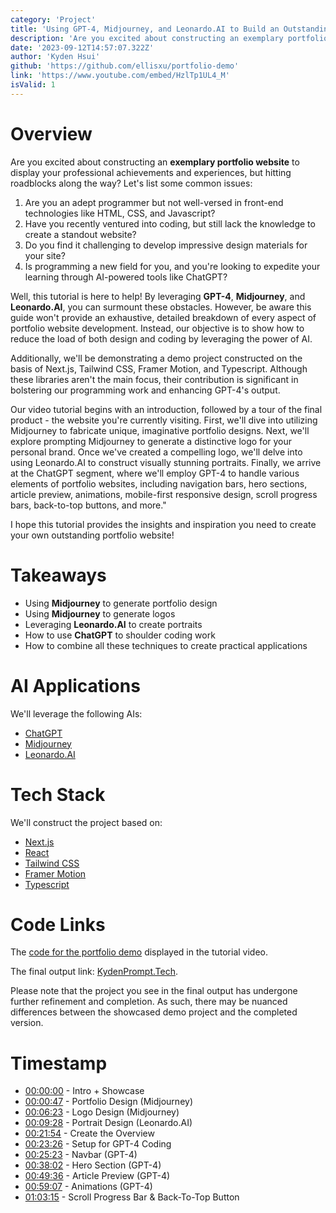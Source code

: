 ```yaml
---
category: 'Project'
title: 'Using GPT-4, Midjourney, and Leonardo.AI to Build an Outstanding Portfolio Website'
description: 'Are you excited about constructing an exemplary portfolio website to display your professional achievements and experiences, but hitting roadblocks along the way?'
date: '2023-09-12T14:57:07.322Z'
author: 'Kyden Hsui'
github: 'https://github.com/ellisxu/portfolio-demo'
link: 'https://www.youtube.com/embed/HzlTp1UL4_M'
isValid: 1
---
```


# Overview
Are you excited about constructing an **exemplary portfolio website** to display your professional achievements and experiences, but hitting roadblocks along the way? Let's list some common issues:

1. Are you an adept programmer but not well-versed in front-end technologies like HTML, CSS, and Javascript?
2. Have you recently ventured into coding, but still lack the knowledge to create a standout website?
3. Do you find it challenging to develop impressive design materials for your site?
4. Is programming a new field for you, and you're looking to expedite your learning through AI-powered tools like ChatGPT?

Well, this tutorial is here to help! By leveraging **GPT-4**, **Midjourney**, and **Leonardo.AI**, you can surmount these obstacles. However, be aware this guide won't provide an exhaustive, detailed breakdown of every aspect of portfolio website development. Instead, our objective is to show how to reduce the load of both design and coding by leveraging the power of AI.

Additionally, we'll be demonstrating a demo project constructed on the basis of Next.js, Tailwind CSS, Framer Motion, and Typescript. Although these libraries aren't the main focus, their contribution is significant in bolstering our programming work and enhancing GPT-4's output.

Our video tutorial begins with an introduction, followed by a tour of the final product - the website you're currently visiting. First, we'll dive into utilizing Midjourney to fabricate unique, imaginative portfolio designs. Next, we'll explore prompting Midjourney to generate a distinctive logo for your personal brand. Once we've created a compelling logo, we'll delve into using Leonardo.AI to construct visually stunning portraits. Finally, we arrive at the ChatGPT segment, where we'll employ GPT-4 to handle various elements of portfolio websites, including navigation bars, hero sections, article preview, animations, mobile-first responsive design, scroll progress bars, back-to-top buttons, and more."

I hope this tutorial provides the insights and inspiration you need to create your own outstanding portfolio website!

# Takeaways
- Using **Midjourney** to generate portfolio design
- Using **Midjourney** to generate logos
- Leveraging **Leonardo.AI** to create portraits
- How to use **ChatGPT** to shoulder coding work
- How to combine all these techniques to create practical applications

# AI Applications
We'll leverage the following AIs:
- [ChatGPT](https://chat.openai.com/)
- [Midjourney](https://www.midjourney.com/)
- [Leonardo.AI](http://leonardo.ai/)

# Tech Stack
We'll construct the project based on:
- [Next.js](https://nextjs.org/)
- [React](https://react.dev/)
- [Tailwind CSS](https://tailwindcss.com/)
- [Framer Motion](https://www.framer.com/motion/)
- [Typescript](https://www.typescriptlang.org/)

# Code Links
The [code for the portfolio demo](https://github.com/ellisxu/portfolio-demo) displayed in the tutorial video.

The final output link: [KydenPrompt.Tech](https://kydenprompt.tech/).

Please note that the project you see in the final output has undergone further refinement and completion. As such, there may be nuanced differences between the showcased demo project and the completed version.

# Timestamp
- [00:00:00](https://www.youtube.com/watch?v=HzlTp1UL4_M&t=0) - Intro + Showcase
- [00:00:47](https://www.youtube.com/watch?v=HzlTp1UL4_M&t=47) - Portfolio Design (Midjourney)
- [00:06:23](https://www.youtube.com/watch?v=HzlTp1UL4_M&t=383) - Logo Design (Midjourney)
- [00:09:28](https://www.youtube.com/watch?v=HzlTp1UL4_M&t=568) - Portrait Design (Leonardo.AI)
- [00:21:54](https://www.youtube.com/watch?v=HzlTp1UL4_M&t=1314) - Create the Overview
- [00:23:26](https://www.youtube.com/watch?v=HzlTp1UL4_M&t=1406) - Setup for GPT-4 Coding
- [00:25:23](https://www.youtube.com/watch?v=HzlTp1UL4_M&t=1523) - Navbar (GPT-4)
- [00:38:02](https://www.youtube.com/watch?v=HzlTp1UL4_M&t=2282) - Hero Section (GPT-4)
- [00:49:36](https://www.youtube.com/watch?v=HzlTp1UL4_M&t=2976) - Article Preview (GPT-4)
- [00:59:07](https://www.youtube.com/watch?v=HzlTp1UL4_M&t=3547) - Animations (GPT-4)
- [01:03:15](https://www.youtube.com/watch?v=HzlTp1UL4_M&t=3795) - Scroll Progress Bar & Back-To-Top Button
